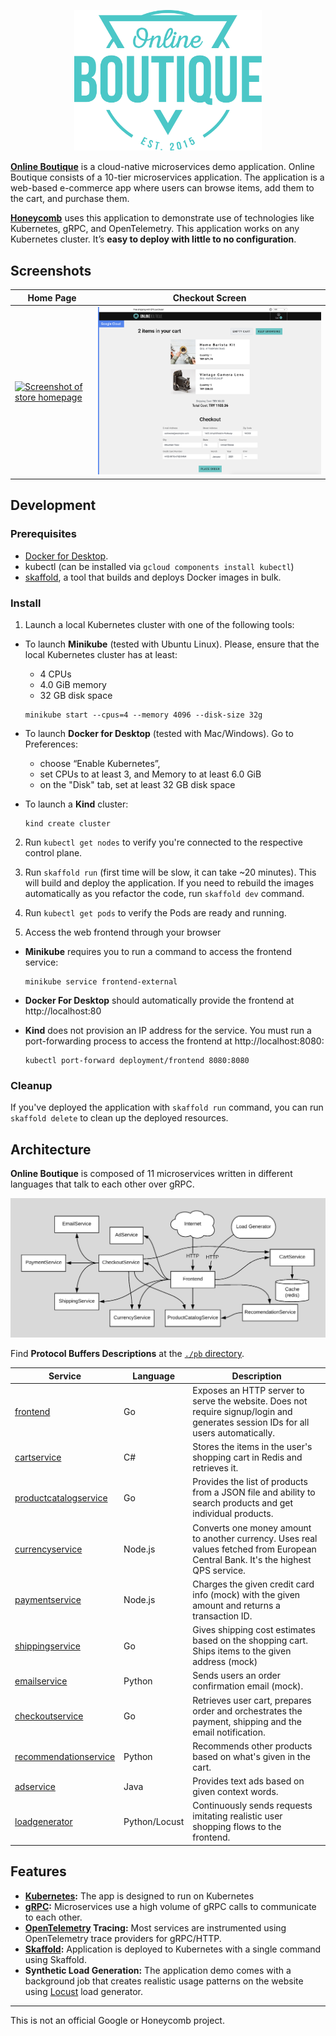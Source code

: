 <p align="center">
<img src="src/frontend/static/icons/Hipster_HeroLogoCyan.svg" width="300" alt="Online Boutique" />
</p>


**[Online Boutique](https://microservices.demo.honeycomb.io)** is a cloud-native microservices demo application.
Online Boutique consists of a 10-tier microservices application. The application is a
web-based e-commerce app where users can browse items,
add them to the cart, and purchase them.

**[Honeycomb](https://honeycomb.io)** uses this application to demonstrate use of technologies like Kubernetes, gRPC, and OpenTelemetry. 
This application works on any Kubernetes cluster. It’s **easy to deploy with little to no configuration**.

## Screenshots

| Home Page                                                                                                               | Checkout Screen                                                                                                          |
|-------------------------------------------------------------------------------------------------------------------------|--------------------------------------------------------------------------------------------------------------------------|
| [![Screenshot of store homepage](./docs/img/online-boutique-frontend-1.png)](./docs/img/online-boutique-frontend-1.png) | [![Screenshot of checkout screen](./docs/img/online-boutique-frontend-2.png)](./docs/img/online-boutique-frontend-2.png) |

## Development

### Prerequisites

- [Docker for Desktop](https://www.docker.com/products/docker-desktop).
- kubectl (can be installed via `gcloud components install kubectl`)
- [skaffold]( https://skaffold.dev/docs/install/), a tool that builds and deploys Docker images in bulk.

### Install

1. Launch a local Kubernetes cluster with one of the following tools:

  - To launch **Minikube** (tested with Ubuntu Linux). Please, ensure that the
    local Kubernetes cluster has at least:
    - 4 CPUs
    - 4.0 GiB memory
    - 32 GB disk space

    ```shell
    minikube start --cpus=4 --memory 4096 --disk-size 32g
    ```

  - To launch **Docker for Desktop** (tested with Mac/Windows). Go to Preferences:
    - choose “Enable Kubernetes”,
    - set CPUs to at least 3, and Memory to at least 6.0 GiB
    - on the "Disk" tab, set at least 32 GB disk space

  - To launch a **Kind** cluster:

    ```shell
    kind create cluster
    ```

2. Run `kubectl get nodes` to verify you're connected to the respective control plane.

3. Run `skaffold run` (first time will be slow, it can take ~20 minutes).
   This will build and deploy the application. If you need to rebuild the images
   automatically as you refactor the code, run `skaffold dev` command.

4. Run `kubectl get pods` to verify the Pods are ready and running.

5. Access the web frontend through your browser
  - **Minikube** requires you to run a command to access the frontend service:

    ```shell
    minikube service frontend-external
    ```

  - **Docker For Desktop** should automatically provide the frontend at http://localhost:80

  - **Kind** does not provision an IP address for the service.
    You must run a port-forwarding process to access the frontend at http://localhost:8080:

    ```shell
    kubectl port-forward deployment/frontend 8080:8080
    ```

### Cleanup

If you've deployed the application with `skaffold run` command, you can run
`skaffold delete` to clean up the deployed resources.


## Architecture

**Online Boutique** is composed of 11 microservices written in different
languages that talk to each other over gRPC.

[![Architecture of microservices](./docs/img/architecture-diagram.png)](./docs/img/architecture-diagram.png)

Find **Protocol Buffers Descriptions** at the [`./pb` directory](./pb).

| Service                                              | Language      | Description                                                                                                                       |
|------------------------------------------------------|---------------|-----------------------------------------------------------------------------------------------------------------------------------|
| [frontend](./src/frontend)                           | Go            | Exposes an HTTP server to serve the website. Does not require signup/login and generates session IDs for all users automatically. |
| [cartservice](./src/cartservice)                     | C#            | Stores the items in the user's shopping cart in Redis and retrieves it.                                                           |
| [productcatalogservice](./src/productcatalogservice) | Go            | Provides the list of products from a JSON file and ability to search products and get individual products.                        |
| [currencyservice](./src/currencyservice)             | Node.js       | Converts one money amount to another currency. Uses real values fetched from European Central Bank. It's the highest QPS service. |
| [paymentservice](./src/paymentservice)               | Node.js       | Charges the given credit card info (mock) with the given amount and returns a transaction ID.                                     |
| [shippingservice](./src/shippingservice)             | Go            | Gives shipping cost estimates based on the shopping cart. Ships items to the given address (mock)                                 |
| [emailservice](./src/emailservice)                   | Python        | Sends users an order confirmation email (mock).                                                                                   |
| [checkoutservice](./src/checkoutservice)             | Go            | Retrieves user cart, prepares order and orchestrates the payment, shipping and the email notification.                            |
| [recommendationservice](./src/recommendationservice) | Python        | Recommends other products based on what's given in the cart.                                                                      |
| [adservice](./src/adservice)                         | Java          | Provides text ads based on given context words.                                                                                   |
| [loadgenerator](./src/loadgenerator)                 | Python/Locust | Continuously sends requests imitating realistic user shopping flows to the frontend.                                              |

## Features

- **[Kubernetes](https://kubernetes.io):**
  The app is designed to run on Kubernetes
- **[gRPC](https://grpc.io):** Microservices use a high volume of gRPC calls to
  communicate to each other.
- **[OpenTelemetry](https://opentelemetry.io/) Tracing:** Most services are
  instrumented using OpenTelemetry trace providers for gRPC/HTTP.
- **[Skaffold](https://skaffold.dev):** Application
  is deployed to Kubernetes with a single command using Skaffold.
- **Synthetic Load Generation:** The application demo comes with a background
  job that creates realistic usage patterns on the website using
  [Locust](https://locust.io/) load generator.

---

This is not an official Google or Honeycomb project.